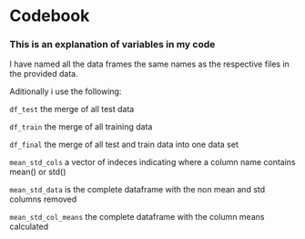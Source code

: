 # Codebook

### This is an explanation of variables in my code

I have named all the data frames the same names as the respective files in the provided data.

Aditionally i use the following:

`df_test` the merge of all test data

`df_train` the merge of all training data

`df_final` the merge of all test and train data into one data set

`mean_std_cols` a vector of indeces indicating where a column name contains mean() or std()

`mean_std_data` is the complete dataframe with the non mean and std columns removed

`mean_std_col_means` the complete dataframe with the column means calculated
